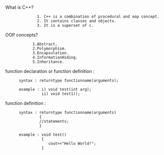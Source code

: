 What is C++?

                  1. C++ is a combination of procedural and oop concept.
                  2. It contains classes and objects.
                  3. It is a superset of c.
                   
OOP concepts?

                1.Abstract.
                2.Polymorphism.
                3.Encapsulation.
                4.InformationHiding.
                5.Inheritance.
               
function declaration or function definition :
    
          syntax : returntype functionname(arguments);
          
          example : i) void test(int arg);
                    ii) void test1();

function definition :

          syntax : returntype functionname(arguments)
                   {
                   //statements;
                   }
          
          example : void test()
                    {
                       cout<<"Hello World!";
                    }

                
